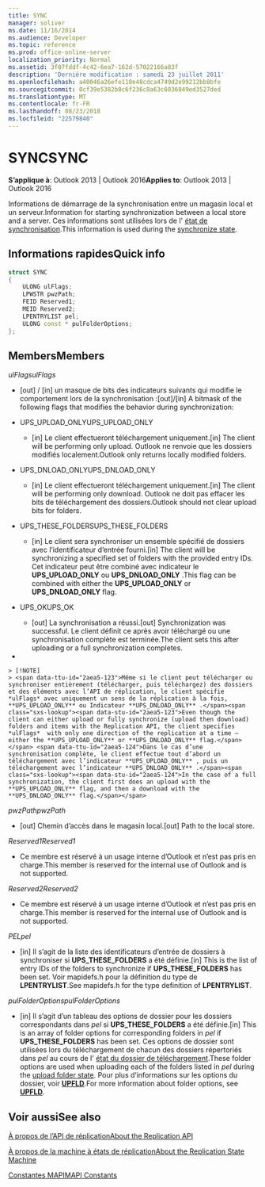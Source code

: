 ```yaml
---
title: SYNC
manager: soliver
ms.date: 11/16/2014
ms.audience: Developer
ms.topic: reference
ms.prod: office-online-server
localization_priority: Normal
ms.assetid: 3f07fddf-4c42-6ea7-162d-57022166a83f
description: 'Derniére modification : samedi 23 juillet 2011'
ms.openlocfilehash: a40046a26efe118e48cdca4749d2e99212bb8bfe
ms.sourcegitcommit: 0cf39e5382b8c6f236c8a63c6036849ed3527ded
ms.translationtype: MT
ms.contentlocale: fr-FR
ms.lasthandoff: 08/23/2018
ms.locfileid: "22579840"
---
```

# <a name="sync"></a><span data-ttu-id="2aea5-103">SYNC</span><span class="sxs-lookup"><span data-stu-id="2aea5-103">SYNC</span></span>

  
  
<span data-ttu-id="2aea5-104">**S’applique à**: Outlook 2013 | Outlook 2016</span><span class="sxs-lookup"><span data-stu-id="2aea5-104">**Applies to**: Outlook 2013 | Outlook 2016</span></span> 
  
<span data-ttu-id="2aea5-105">Informations de démarrage de la synchronisation entre un magasin local et un serveur.</span><span class="sxs-lookup"><span data-stu-id="2aea5-105">Information for starting synchronization between a local store and a server.</span></span> <span data-ttu-id="2aea5-106">Ces informations sont utilisées lors de l' [état de synchronisation](synchronize-state.md).</span><span class="sxs-lookup"><span data-stu-id="2aea5-106">This information is used during the [synchronize state](synchronize-state.md).</span></span>
  
## <a name="quick-info"></a><span data-ttu-id="2aea5-107">Informations rapides</span><span class="sxs-lookup"><span data-stu-id="2aea5-107">Quick info</span></span>

```cpp
struct SYNC 
{ 
    ULONG ulFlags; 
    LPWSTR pwzPath; 
    FEID Reserved1; 
    MEID Reserved2; 
    LPENTRYLIST pel; 
    ULONG const * pulFolderOptions; 
};
```

## <a name="members"></a><span data-ttu-id="2aea5-108">Members</span><span class="sxs-lookup"><span data-stu-id="2aea5-108">Members</span></span>

 <span data-ttu-id="2aea5-109">_ulFlags_</span><span class="sxs-lookup"><span data-stu-id="2aea5-109">_ulFlags_</span></span>
  
- <span data-ttu-id="2aea5-110">[out] / [in] un masque de bits des indicateurs suivants qui modifie le comportement lors de la synchronisation :</span><span class="sxs-lookup"><span data-stu-id="2aea5-110">[out]/[in] A bitmask of the following flags that modifies the behavior during synchronization:</span></span>
    
- <span data-ttu-id="2aea5-111">UPS_UPLOAD_ONLY</span><span class="sxs-lookup"><span data-stu-id="2aea5-111">UPS_UPLOAD_ONLY</span></span>
    
  - <span data-ttu-id="2aea5-112">[in] Le client effectueront téléchargement uniquement.</span><span class="sxs-lookup"><span data-stu-id="2aea5-112">[in] The client will be performing only upload.</span></span> <span data-ttu-id="2aea5-113">Outlook ne renvoie que les dossiers modifiés localement.</span><span class="sxs-lookup"><span data-stu-id="2aea5-113">Outlook only returns locally modified folders.</span></span>
    
- <span data-ttu-id="2aea5-114">UPS_DNLOAD_ONLY</span><span class="sxs-lookup"><span data-stu-id="2aea5-114">UPS_DNLOAD_ONLY</span></span>
    
  - <span data-ttu-id="2aea5-115">[in] Le client effectueront téléchargement uniquement.</span><span class="sxs-lookup"><span data-stu-id="2aea5-115">[in] The client will be performing only download.</span></span> <span data-ttu-id="2aea5-116">Outlook ne doit pas effacer les bits de téléchargement des dossiers.</span><span class="sxs-lookup"><span data-stu-id="2aea5-116">Outlook should not clear upload bits for folders.</span></span>
    
- <span data-ttu-id="2aea5-117">UPS_THESE_FOLDERS</span><span class="sxs-lookup"><span data-stu-id="2aea5-117">UPS_THESE_FOLDERS</span></span>
    
  - <span data-ttu-id="2aea5-118">[in] Le client sera synchroniser un ensemble spécifié de dossiers avec l’identificateur d’entrée fourni.</span><span class="sxs-lookup"><span data-stu-id="2aea5-118">[in] The client will be synchronizing a specified set of folders with the provided entry IDs.</span></span> <span data-ttu-id="2aea5-119">Cet indicateur peut être combiné avec indicateur le **UPS_UPLOAD_ONLY** ou **UPS_DNLOAD_ONLY** .</span><span class="sxs-lookup"><span data-stu-id="2aea5-119">This flag can be combined with either the **UPS_UPLOAD_ONLY** or **UPS_DNLOAD_ONLY** flag.</span></span> 
    
- <span data-ttu-id="2aea5-120">UPS_OK</span><span class="sxs-lookup"><span data-stu-id="2aea5-120">UPS_OK</span></span>
    
  - <span data-ttu-id="2aea5-121">[out] La synchronisation a réussi.</span><span class="sxs-lookup"><span data-stu-id="2aea5-121">[out] Synchronization was successful.</span></span> <span data-ttu-id="2aea5-122">Le client définit ce après avoir téléchargé ou une synchronisation complète est terminée.</span><span class="sxs-lookup"><span data-stu-id="2aea5-122">The client sets this after uploading or a full synchronization completes.</span></span>
    
- 
    
    > [!NOTE]
    > <span data-ttu-id="2aea5-123">Même si le client peut télécharger ou synchroniser entièrement (télécharger, puis téléchargez) des dossiers et des éléments avec l’API de réplication, le client spécifie *ulFlags* avec uniquement un sens de la réplication à la fois, **UPS_UPLOAD_ONLY** ou Indicateur **UPS_DNLOAD_ONLY** .</span><span class="sxs-lookup"><span data-stu-id="2aea5-123">Even though the client can either upload or fully synchronize (upload then download) folders and items with the Replication API, the client specifies  *ulFlags*  with only one direction of the replication at a time — either the **UPS_UPLOAD_ONLY** or **UPS_DNLOAD_ONLY** flag.</span></span> <span data-ttu-id="2aea5-124">Dans le cas d’une synchronisation complète, le client effectue tout d’abord un téléchargement avec l’indicateur **UPS_UPLOAD_ONLY** , puis un téléchargement avec l’indicateur **UPS_DNLOAD_ONLY** .</span><span class="sxs-lookup"><span data-stu-id="2aea5-124">In the case of a full synchronization, the client first does an upload with the **UPS_UPLOAD_ONLY** flag, and then a download with the **UPS_DNLOAD_ONLY** flag.</span></span> 
  
 <span data-ttu-id="2aea5-125">_pwzPath_</span><span class="sxs-lookup"><span data-stu-id="2aea5-125">_pwzPath_</span></span>
  
- <span data-ttu-id="2aea5-126">[out] Chemin d’accès dans le magasin local.</span><span class="sxs-lookup"><span data-stu-id="2aea5-126">[out] Path to the local store.</span></span>
    
 <span data-ttu-id="2aea5-127">_Reserved1_</span><span class="sxs-lookup"><span data-stu-id="2aea5-127">_Reserved1_</span></span>
  
- <span data-ttu-id="2aea5-128">Ce membre est réservé à un usage interne d’Outlook et n’est pas pris en charge.</span><span class="sxs-lookup"><span data-stu-id="2aea5-128">This member is reserved for the internal use of Outlook and is not supported.</span></span>
    
 <span data-ttu-id="2aea5-129">_Reserved2_</span><span class="sxs-lookup"><span data-stu-id="2aea5-129">_Reserved2_</span></span>
  
- <span data-ttu-id="2aea5-130">Ce membre est réservé à un usage interne d’Outlook et n’est pas pris en charge.</span><span class="sxs-lookup"><span data-stu-id="2aea5-130">This member is reserved for the internal use of Outlook and is not supported.</span></span>
    
 <span data-ttu-id="2aea5-131">*PEL*</span><span class="sxs-lookup"><span data-stu-id="2aea5-131">*pel*</span></span> 
  
- <span data-ttu-id="2aea5-132">[in] Il s’agit de la liste des identificateurs d’entrée de dossiers à synchroniser si **UPS_THESE_FOLDERS** a été définie.</span><span class="sxs-lookup"><span data-stu-id="2aea5-132">[in] This is the list of entry IDs of the folders to synchronize if **UPS_THESE_FOLDERS** has been set.</span></span> <span data-ttu-id="2aea5-133">Voir mapidefs.h pour la définition du type de **LPENTRYLIST**.</span><span class="sxs-lookup"><span data-stu-id="2aea5-133">See mapidefs.h for the type definition of **LPENTRYLIST**.</span></span> 
    
 <span data-ttu-id="2aea5-134">_pulFolderOptions_</span><span class="sxs-lookup"><span data-stu-id="2aea5-134">_pulFolderOptions_</span></span>
  
- <span data-ttu-id="2aea5-135">[in] Il s’agit d’un tableau des options de dossier pour les dossiers correspondants dans *pel* si **UPS_THESE_FOLDERS** a été définie.</span><span class="sxs-lookup"><span data-stu-id="2aea5-135">[in] This is an array of folder options for corresponding folders in  *pel*  if **UPS_THESE_FOLDERS** has been set.</span></span> <span data-ttu-id="2aea5-136">Ces options de dossier sont utilisées lors du téléchargement de chacun des dossiers répertoriés dans *pel* au cours de l' [état du dossier de téléchargement](upload-folder-state.md).</span><span class="sxs-lookup"><span data-stu-id="2aea5-136">These folder options are used when uploading each of the folders listed in  *pel*  during the [upload folder state](upload-folder-state.md).</span></span> <span data-ttu-id="2aea5-137">Pour plus d’informations sur les options du dossier, voir **[UPFLD](upfld.md)**.</span><span class="sxs-lookup"><span data-stu-id="2aea5-137">For more information about folder options, see **[UPFLD](upfld.md)**.</span></span> 
    
## <a name="see-also"></a><span data-ttu-id="2aea5-138">Voir aussi</span><span class="sxs-lookup"><span data-stu-id="2aea5-138">See also</span></span>



[<span data-ttu-id="2aea5-139">À propos de l’API de réplication</span><span class="sxs-lookup"><span data-stu-id="2aea5-139">About the Replication API</span></span>](about-the-replication-api.md)
  
[<span data-ttu-id="2aea5-140">À propos de la machine à états de réplication</span><span class="sxs-lookup"><span data-stu-id="2aea5-140">About the Replication State Machine</span></span>](about-the-replication-state-machine.md)
  
[<span data-ttu-id="2aea5-141">Constantes MAPI</span><span class="sxs-lookup"><span data-stu-id="2aea5-141">MAPI Constants</span></span>](mapi-constants.md)

